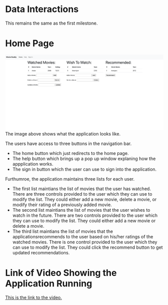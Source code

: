 # Data Interactions
This remains the same as the first milestone.
# Home Page
![Home Page](home_page.png)
The image above shows what the application looks like.

The users have access to three buttons in the navigation bar.
* The home button which just redirects to the home page.
* The help button which brings up a pop up window explaning how the appplication works.
* The sign in button which the user can use to sign into the application.

Furthumroe, the application maintains three lists for each user.
* The first list maintians the list of movies that the user has watched.
There are three controls provided to the user which they can use to modify the list.
They could either add a new movie, delete a movie, or modify their rating of a previously added movie.
* The second list maintians the list of movies that the user wishes to watch in the future.
There are two controls provided to the user which they can use to modify the list.
They could either add a new movie or delete a movie.
* The third list maintians the list of movies that the applicationsrecommends to the user based on his/her ratings of the watched movies. There is one control provided to the user which they can use to modify the list.
They could click the recommend button to get updated recommendations.

# Link of Video Showing the Application Running
[This is the link to the video. ](https://www.loom.com/share/104d25556d0a4e4eabc1241eb32d4226)
